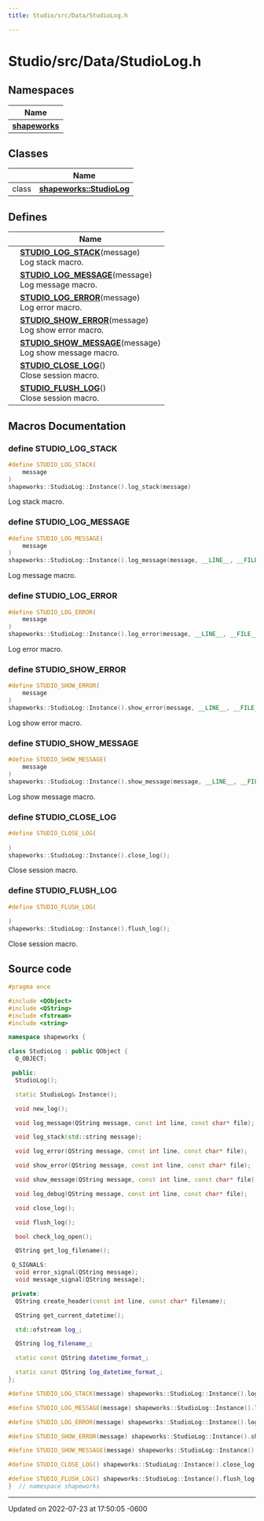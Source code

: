 ```yaml
---
title: Studio/src/Data/StudioLog.h

---
```


# Studio/src/Data/StudioLog.h



## Namespaces

| Name           |
| -------------- |
| **[shapeworks](../Namespaces/namespaceshapeworks.md)**  |

## Classes

|                | Name           |
| -------------- | -------------- |
| class | **[shapeworks::StudioLog](../Classes/classshapeworks_1_1StudioLog.md)**  |

## Defines

|                | Name           |
| -------------- | -------------- |
|  | **[STUDIO_LOG_STACK](../Files/StudioLog_8h.md#define-studio-log-stack)**(message) <br>Log stack macro.  |
|  | **[STUDIO_LOG_MESSAGE](../Files/StudioLog_8h.md#define-studio-log-message)**(message) <br>Log message macro.  |
|  | **[STUDIO_LOG_ERROR](../Files/StudioLog_8h.md#define-studio-log-error)**(message) <br>Log error macro.  |
|  | **[STUDIO_SHOW_ERROR](../Files/StudioLog_8h.md#define-studio-show-error)**(message) <br>Log show error macro.  |
|  | **[STUDIO_SHOW_MESSAGE](../Files/StudioLog_8h.md#define-studio-show-message)**(message) <br>Log show message macro.  |
|  | **[STUDIO_CLOSE_LOG](../Files/StudioLog_8h.md#define-studio-close-log)**() <br>Close session macro.  |
|  | **[STUDIO_FLUSH_LOG](../Files/StudioLog_8h.md#define-studio-flush-log)**() <br>Close session macro.  |




## Macros Documentation

### define STUDIO_LOG_STACK

```cpp
#define STUDIO_LOG_STACK(
    message
)
shapeworks::StudioLog::Instance().log_stack(message)
```

Log stack macro. 

### define STUDIO_LOG_MESSAGE

```cpp
#define STUDIO_LOG_MESSAGE(
    message
)
shapeworks::StudioLog::Instance().log_message(message, __LINE__, __FILE__)
```

Log message macro. 

### define STUDIO_LOG_ERROR

```cpp
#define STUDIO_LOG_ERROR(
    message
)
shapeworks::StudioLog::Instance().log_error(message, __LINE__, __FILE__)
```

Log error macro. 

### define STUDIO_SHOW_ERROR

```cpp
#define STUDIO_SHOW_ERROR(
    message
)
shapeworks::StudioLog::Instance().show_error(message, __LINE__, __FILE__)
```

Log show error macro. 

### define STUDIO_SHOW_MESSAGE

```cpp
#define STUDIO_SHOW_MESSAGE(
    message
)
shapeworks::StudioLog::Instance().show_message(message, __LINE__, __FILE__)
```

Log show message macro. 

### define STUDIO_CLOSE_LOG

```cpp
#define STUDIO_CLOSE_LOG(
    
)
shapeworks::StudioLog::Instance().close_log();
```

Close session macro. 

### define STUDIO_FLUSH_LOG

```cpp
#define STUDIO_FLUSH_LOG(
    
)
shapeworks::StudioLog::Instance().flush_log();
```

Close session macro. 

## Source code

```cpp
#pragma once

#include <QObject>
#include <QString>
#include <fstream>
#include <string>

namespace shapeworks {

class StudioLog : public QObject {
  Q_OBJECT;

 public:
  StudioLog();

  static StudioLog& Instance();

  void new_log();

  void log_message(QString message, const int line, const char* file);

  void log_stack(std::string message);

  void log_error(QString message, const int line, const char* file);

  void show_error(QString message, const int line, const char* file);

  void show_message(QString message, const int line, const char* file);

  void log_debug(QString message, const int line, const char* file);

  void close_log();

  void flush_log();

  bool check_log_open();

  QString get_log_filename();

 Q_SIGNALS:
  void error_signal(QString message);
  void message_signal(QString message);

 private:
  QString create_header(const int line, const char* filename);

  QString get_current_datetime();

  std::ofstream log_;  

  QString log_filename_;

  static const QString datetime_format_;

  static const QString log_datetime_format_;
};

#define STUDIO_LOG_STACK(message) shapeworks::StudioLog::Instance().log_stack(message)

#define STUDIO_LOG_MESSAGE(message) shapeworks::StudioLog::Instance().log_message(message, __LINE__, __FILE__)

#define STUDIO_LOG_ERROR(message) shapeworks::StudioLog::Instance().log_error(message, __LINE__, __FILE__)

#define STUDIO_SHOW_ERROR(message) shapeworks::StudioLog::Instance().show_error(message, __LINE__, __FILE__)

#define STUDIO_SHOW_MESSAGE(message) shapeworks::StudioLog::Instance().show_message(message, __LINE__, __FILE__)

#define STUDIO_CLOSE_LOG() shapeworks::StudioLog::Instance().close_log();

#define STUDIO_FLUSH_LOG() shapeworks::StudioLog::Instance().flush_log();
}  // namespace shapeworks
```


-------------------------------

Updated on 2022-07-23 at 17:50:05 -0600
